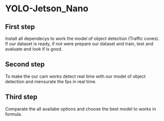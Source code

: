 # YOLO-Jetson_Nano

## First step
Install all dependecys to work the model of object detection (Traffic cones). If our dataset is ready, if not were prepare our dataset and train, test and avaluate and look if is good.
## Second step
To make the our cam works detect real time with our model of object detection and mensurate the fps in real time.
## Third step
Comparate the all availabe options and choose the best model to works in formula.
